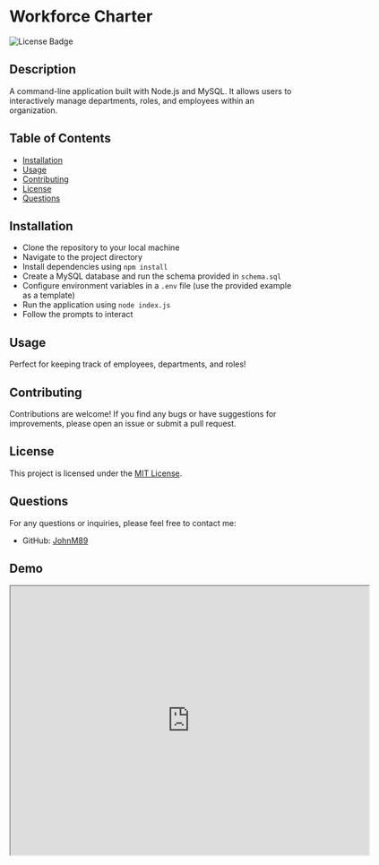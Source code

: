 # Workforce Charter 
![License Badge](https://img.shields.io/badge/License-MIT-yellow.svg)

## Description
A command-line application built with Node.js and MySQL. It allows users to interactively manage departments, roles, and employees within an organization.

## Table of Contents
- [Installation](#installation)
- [Usage](#usage)
- [Contributing](#contributing)
- [License](#license)
- [Questions](#questions)

## Installation
- Clone the repository to your local machine
- Navigate to the project directory
- Install dependencies using `npm install`
- Create a MySQL database and run the schema provided in `schema.sql`
- Configure environment variables in a `.env` file (use the provided example as a template)
- Run the application using `node index.js`
- Follow the prompts to interact

## Usage
Perfect for keeping track of employees, departments, and roles!

## Contributing
Contributions are welcome! If you find any bugs or have suggestions for improvements, please open an issue or submit a pull request.

## License
This project is licensed under the [MIT License](https://opensource.org/licenses/MIT).

## Questions
For any questions or inquiries, please feel free to contact me:
- GitHub: [JohnM89](https://github.com/JohnM89)

## Demo
<iframe src="https://drive.google.com/file/d/1nQ5b5GkvU4vWOKyNvrHGfvi0Liwp9p7e/preview" width="640" height="480"></iframe>
